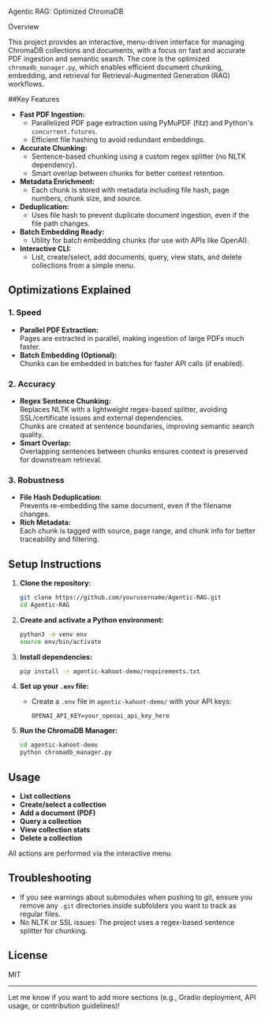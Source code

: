 Agentic RAG: Optimized ChromaDB 

Overview

This project provides an interactive, menu-driven interface for managing ChromaDB collections and documents, with a focus on fast and accurate PDF ingestion and semantic search. The core is the optimized `chromadb_manager.py`, which enables efficient document chunking, embedding, and retrieval for Retrieval-Augmented Generation (RAG) workflows.

##Key Features

- **Fast PDF Ingestion:**  
  - Parallelized PDF page extraction using PyMuPDF (fitz) and Python's `concurrent.futures`.
  - Efficient file hashing to avoid redundant embeddings.
- **Accurate Chunking:**  
  - Sentence-based chunking using a custom regex splitter (no NLTK dependency).
  - Smart overlap between chunks for better context retention.
- **Metadata Enrichment:**  
  - Each chunk is stored with metadata including file hash, page numbers, chunk size, and source.
- **Deduplication:**  
  - Uses file hash to prevent duplicate document ingestion, even if the file path changes.
- **Batch Embedding Ready:**  
  - Utility for batch embedding chunks (for use with APIs like OpenAI).
- **Interactive CLI:**  
  - List, create/select, add documents, query, view stats, and delete collections from a simple menu.

## Optimizations Explained

### 1. **Speed**
- **Parallel PDF Extraction:**  
  Pages are extracted in parallel, making ingestion of large PDFs much faster.
- **Batch Embedding (Optional):**  
  Chunks can be embedded in batches for faster API calls (if enabled).

### 2. **Accuracy**
- **Regex Sentence Chunking:**  
  Replaces NLTK with a lightweight regex-based splitter, avoiding SSL/certificate issues and external dependencies.  
  Chunks are created at sentence boundaries, improving semantic search quality.
- **Smart Overlap:**  
  Overlapping sentences between chunks ensures context is preserved for downstream retrieval.

### 3. **Robustness**
- **File Hash Deduplication:**  
  Prevents re-embedding the same document, even if the filename changes.
- **Rich Metadata:**  
  Each chunk is tagged with source, page range, and chunk info for better traceability and filtering.

## Setup Instructions

1. **Clone the repository:**
   ```bash
   git clone https://github.com/yourusername/Agentic-RAG.git
   cd Agentic-RAG
   ```

2. **Create and activate a Python environment:**
   ```bash
   python3 -m venv env
   source env/bin/activate
   ```

3. **Install dependencies:**
   ```bash
   pip install -r agentic-kahoot-demo/requirements.txt
   ```

4. **Set up your `.env` file:**
   - Create a `.env` file in `agentic-kahoot-demo/` with your API keys:
     ```
     OPENAI_API_KEY=your_openai_api_key_here
     ```

5. **Run the ChromaDB Manager:**
   ```bash
   cd agentic-kahoot-demo
   python chromadb_manager.py
   ```

## Usage

- **List collections**
- **Create/select a collection**
- **Add a document (PDF)**
- **Query a collection**
- **View collection stats**
- **Delete a collection**

All actions are performed via the interactive menu.

## Troubleshooting
- If you see warnings about submodules when pushing to git, ensure you remove any `.git` directories inside subfolders you want to track as regular files.
- No NLTK or SSL issues: The project uses a regex-based sentence splitter for chunking.

## License
MIT

---

Let me know if you want to add more sections (e.g., Gradio deployment, API usage, or contribution guidelines)!
